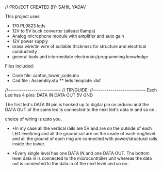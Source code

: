 
// PROJECT CREATED BY: SAHIL YADAV

This project uses:

* 170 PL9823 leds
* 12V to 5V buck converter (atleast 6amps)
* Analog microphone module with amplifier and auto gain
* 12V power supply
* brass wire/tin wire of suitable thickness for structure and electrical conductivity
* general tools and intermediate electronics/programming knowledge

Files included:

* Code file: canton_tower_code.ino
* Cad file : Assembly.stp
** leds template .dxf

//---------------------------
// TIP/GUIDE:
//---------------------------
Each Led has 4 pins:
DATA IN
DATA OUT
5V
GND

The first led's DATA IN pin is hooked up to digital pin on arduino and the DATA OUT of the same led is connected to the next
led's data in and so on..

choice of wiring is upto you.
*	*In my case all the vertical rails are 5V and are on the outside of each LED level/ring and all the ground rail are on the inside of each ring/level.
 	 and all the ground of each ring are connected with power/structural rails inside the tower.
 
*	*Every single level has one DATA IN and one DATA OUT. The bottom level data in is connected to the microcontroller unit whereas the data out is connected
 	 to the data in of the next level and so on..

